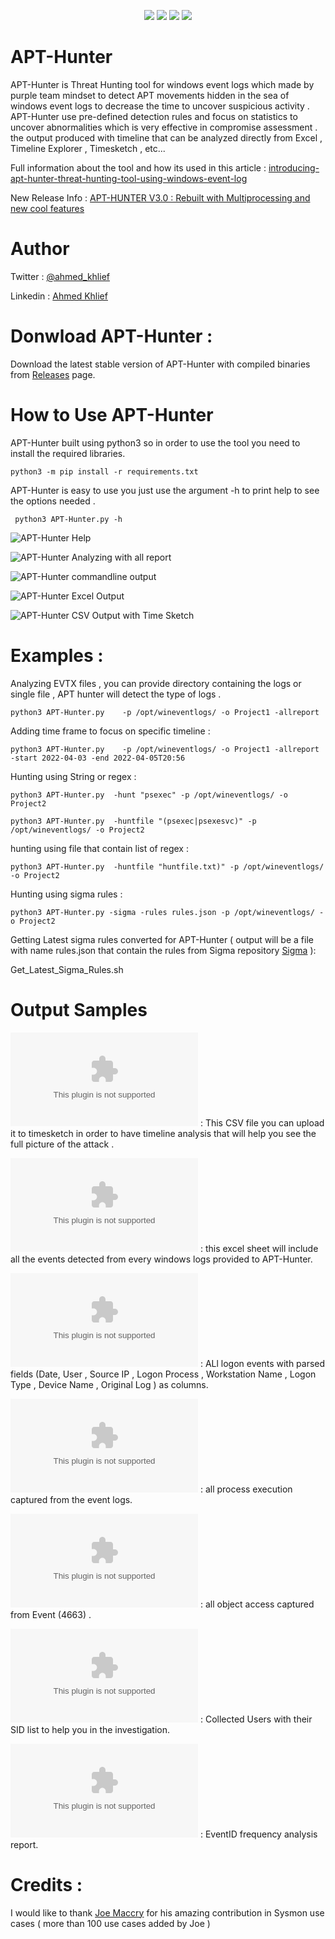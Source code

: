 <p align="center">
    <a href="https://github.com/ahmedkhlief/APT-Hunter/releases"><img src="https://img.shields.io/github/v/release/ahmedkhlief/APT-Hunter?color=blue&label=Stable%20Version&style=flat""/></a>
    <a href="https://github.com/ahmedkhlief/APT-Hunter/releases"><img src="https://img.shields.io/github/downloads/ahmedkhlief/APT-Hunter/total?style=flat&label=GitHub Downloads&color=blue"/></a>
    <a href="https://github.com/ahmedkhlief/APT-Hunter/stargazers"><img src="https://img.shields.io/github/stars/ahmedkhlief/APT-Hunter?style=flat&label=GitHub Stars"/></a>
    <a href="https://github.com/ahmedkhlief/APT-Hunter/graphs/contributors"><img src="https://img.shields.io/github/contributors/ahmedkhlief/APT-Hunter?label=Contributors&color=blue&style=flat"/></a>

</p>

# APT-Hunter

APT-Hunter is Threat Hunting tool for windows event logs which made by purple team mindset to detect APT movements hidden in the sea of windows event logs to decrease the time to uncover suspicious activity . APT-Hunter use pre-defined detection rules and focus on statistics to uncover abnormalities which is very effective in compromise assessment . the output produced with timeline that can be analyzed directly from Excel , Timeline Explorer , Timesketch , etc...

Full information about the tool and how its used in this article : [introducing-apt-hunter-threat-hunting-tool-using-windows-event-log](https://shells.systems/introducing-apt-hunter-threat-hunting-tool-via-windows-event-log/)

New Release Info : [APT-HUNTER V3.0 : Rebuilt with Multiprocessing and new cool features](https://shells.systems/apt-hunter-v3-0-rebuilt-with-multiprocessing-and-new-cool-features/)


# Author

Twitter : [@ahmed_khlief](https://twitter.com/ahmed_khlief)

Linkedin : [Ahmed Khlief](https://www.linkedin.com/in/ahmed-khlief-499321a7)

# Donwload APT-Hunter :

Download the latest stable version of APT-Hunter with compiled binaries from [Releases](https://github.com/ahmedkhlief/APT-Hunter/releases) page.

# How to Use APT-Hunter

APT-Hunter built using python3 so in order to use the tool you need to install the required libraries.

`python3 -m pip install -r requirements.txt`

APT-Hunter is easy to use you just use the argument -h to print help to see the options needed .

` python3 APT-Hunter.py -h`

![APT-Hunter Help](screenshots/APTHunter-Help.png)

![APT-Hunter Analyzing with all report ](screenshots/APTHunter-Allreport.png)

![APT-Hunter commandline output ](screenshots/APTHunter-output.png)

![APT-Hunter Excel Output ](screenshots/APTHunter-Excel.png)

![APT-Hunter CSV Output with Time Sketch](screenshots/APTHunter-Timeline-Explorer.png)


# Examples :

Analyzing EVTX files , you can provide directory containing the logs or single file , APT hunter will detect the type of logs .

`python3 APT-Hunter.py    -p /opt/wineventlogs/ -o Project1 -allreport`

Adding time frame to focus on specific timeline :

`python3 APT-Hunter.py    -p /opt/wineventlogs/ -o Project1 -allreport -start 2022-04-03 -end 2022-04-05T20:56`

Hunting using String or regex :

`python3 APT-Hunter.py  -hunt "psexec" -p /opt/wineventlogs/ -o Project2`

`python3 APT-Hunter.py  -huntfile "(psexec|psexesvc)" -p /opt/wineventlogs/ -o Project2`

hunting using file that contain list of regex :

`python3 APT-Hunter.py  -huntfile "huntfile.txt)" -p /opt/wineventlogs/ -o Project2`

Hunting using sigma rules :

`python3 APT-Hunter.py -sigma -rules rules.json -p /opt/wineventlogs/ -o Project2`

Getting Latest sigma rules converted for APT-Hunter ( output will be a file with name rules.json that contain the rules from Sigma repository [Sigma](https://github.com/SigmaHQ/sigma)  ):

Get_Latest_Sigma_Rules.sh

# Output Samples


![APT-Hunter CSV Output](Samples/Sample_TimeSketch.csv) : This CSV file you can upload it to timesketch in order to have timeline analysis that will help you see the full picture of the attack .

![APT-Hunter Excel Output](Samples/Sample_Report.xlsx) : this excel sheet will include all the events detected from every windows logs provided to APT-Hunter.

![APT-Hunter Success and Failed logon Report ](Samples/Sample_Logon_Events.csv) : ALl logon events with parsed fields (Date, User , Source IP , Logon Process , Workstation Name , Logon Type , Device Name , Original Log ) as columns.

![APT-Hunter Process Execution Report ](Samples/Sample_Process_Execution_Events.csv) : all process execution captured from the event logs.

![APT-Hunter Object Access Report ](Samples/Sample_Object_Access_Events.csv) : all object access captured from Event (4663) .

![APT-Hunter Collected SID Report ](Samples/Sample_Collected-SIDS.csv) : Collected Users with their SID list to help you in the investigation.

![APT-Hunter EventID Frequency Report ](Samples/EventID_Frequency_Analysis.xls) : EventID frequency analysis report.




# Credits :

I would like to thank [Joe Maccry](https://www.linkedin.com/in/joemccray/) for his amazing contribution in Sysmon use cases ( more than 100 use cases added by Joe )
